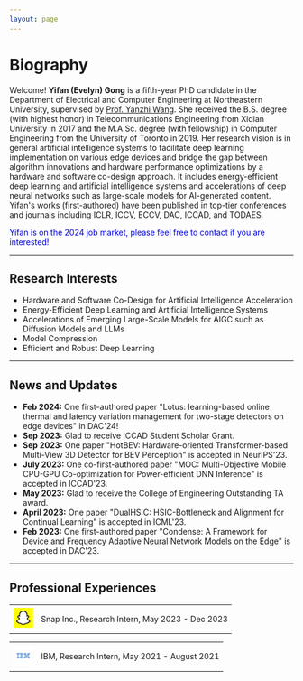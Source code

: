 ```yaml
---
layout: page
---
```


# Biography


Welcome! **Yifan (Evelyn) Gong** is a fifth-year PhD candidate in the Department of Electrical and Computer Engineering at Northeastern University, supervised by [Prof. Yanzhi Wang](https://web.northeastern.edu/yanzhiwang/#_ga=2.133348103.863566394.1694570386-1581901161.1692209067). She received the B.S. degree (with highest honor) in Telecommunications Engineering from Xidian University in 2017 and the M.A.Sc. degree (with fellowship) in Computer Engineering from the University of Toronto in 2019. Her research vision is in general artificial intelligence systems to facilitate deep learning implementation on various edge devices and bridge the gap between algorithm innovations and hardware performance optimizations by a hardware and software co-design approach. It includes energy-efficient deep learning and artificial intelligence systems and accelerations of deep neural networks such as large-scale models for AI-generated content. Yifan's works (first-authored) have been published in top-tier conferences and journals including ICLR, ICCV, ECCV, DAC, ICCAD, and TODAES. 

<font color="#0000dd">Yifan is on the 2024 job market, please feel free to contact if you are interested!</font>

---
## Research Interests

- Hardware and Software Co-Design for Artificial Intelligence Acceleration
- Energy-Efficient Deep Learning and Artificial Intelligence Systems
- Accelerations of Emerging Large-Scale Models for AIGC such as Diffusion Models and LLMs
- Model Compression
- Efficient and Robust Deep Learning


---


## News and Updates
- **Feb 2024:** One first-authored paper "Lotus: learning-based online thermal and latency variation management for two-stage detectors on edge devices" in DAC'24!
- **Sep 2023:** Glad to receive ICCAD Student Scholar Grant.
- **Sep 2023:** One paper "HotBEV: Hardware-oriented Transformer-based Multi-View 3D Detector for BEV Perception" is accepted in NeurIPS'23.
- **July 2023:** One co-first-authored paper "MOC: Multi-Objective Mobile CPU-GPU Co-optimization for Power-efficient DNN Inference" is accepted in ICCAD'23.
- **May 2023:** Glad to receive the College of Engineering Outstanding TA award.
- **April 2023:** One paper "DualHSIC: HSIC-Bottleneck and Alignment for Continual Learning" is accepted in ICML'23.
- **Feb 2023:** One first-authored paper "Condense: A Framework for Device and Frequency Adaptive Neural Network Models on the Edge" is accepted in DAC'23.

---

## Professional Experiences

<div align="left">
<table rules="none">
<tr>
<td>
  <img src="images/snap_logo.jpeg" style="zoom:35%"  alt="图片名称"/>
</td>
<td>
  <p> Snap Inc., Research Intern, May 2023 - Dec 2023  </p>
  <p> </p>
</td>
</tr>
</table>    
</div>

<div align="left">
<table rules="none">
<tr>
<td>
  <img src="images/ibm_logo.jpeg" style="zoom:35%"  alt="图片名称"/>

</td>
<td>
  <p> IBM,  Research Intern, May 2021 - August 2021 </p>
  <p> </p>
</td>
</tr>
</table>    
</div>



<br>



